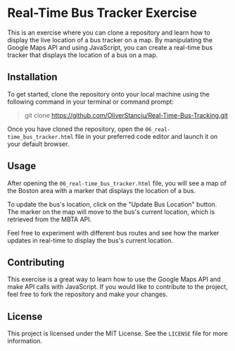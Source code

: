 # Real-Time Bus Tracker Exercise

This is an exercise where you can clone a repository and learn how to display the live location of a bus tracker on a map. By manipulating the Google Maps API and using JavaScript, you can create a real-time bus tracker that displays the location of a bus on a map.

## Installation

To get started, clone the repository onto your local machine using the following command in your terminal or command prompt:

>git clone https://github.com/OliverStanciu/Real-Time-Bus-Tracking.git

Once you have cloned the repository, open the `06_real-time_bus_tracker.html` file in your preferred code editor and launch it on your default browser.

## Usage

After opening the `06_real-time_bus_tracker.html` file, you will see a map of the Boston area with a marker that displays the location of a bus.

To update the bus's location, click on the "Update Bus Location" button. The marker on the map will move to the bus's current location, which is retrieved from the MBTA API.

Feel free to experiment with different bus routes and see how the marker updates in real-time to display the bus's current location.

## Contributing

This exercise is a great way to learn how to use the Google Maps API and make API calls with JavaScript. If you would like to contribute to the project, feel free to fork the repository and make your changes.

## License

This project is licensed under the MIT License. See the `LICENSE` file for more information.